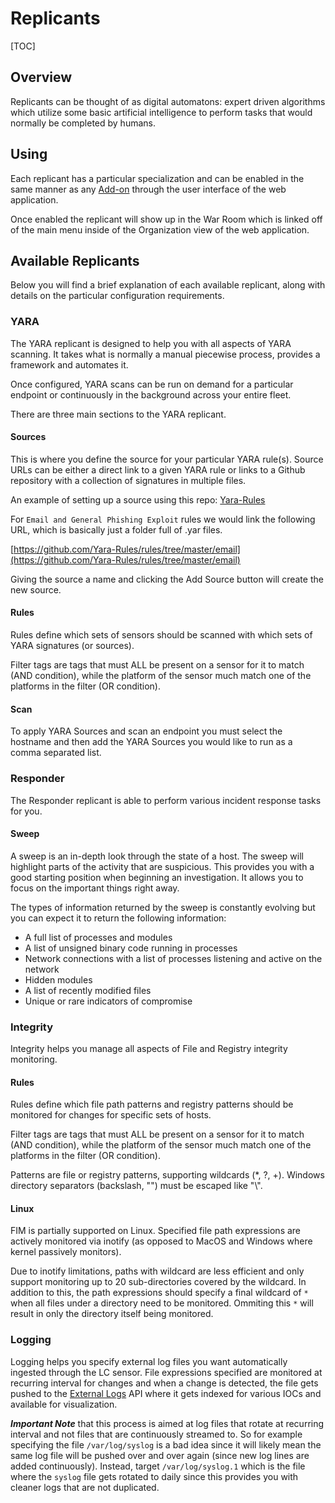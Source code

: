 # Replicants

[TOC]

## Overview
Replicants can be thought of as digital automatons: expert driven algorithms which utilize some basic artificial intelligence to perform tasks that would normally be completed by humans.

## Using
Each replicant has a particular specialization and can be enabled in the same manner as any [Add-on](user-addons.md) through the user interface of the web application.

Once enabled the replicant will show up in the War Room which is linked off of the main menu inside of the Organization view of the web application.

## Available Replicants
Below you will find a brief explanation of each available replicant, along with details on the particular configuration requirements.

### YARA
The YARA replicant is designed to help you with all aspects of YARA scanning. It takes what is normally a manual piecewise process, provides a framework and automates it.

Once configured, YARA scans can be run on demand for a particular endpoint or continuously in the background across your entire fleet.

There are three main sections to the YARA replicant.

#### Sources
This is where you define the source for your particular YARA rule(s). Source URLs can be either a direct link to a given YARA rule or links to a Github repository with a collection of signatures in multiple files.

An example of setting up a source using this repo: [Yara-Rules](https://github.com/Yara-Rules/rules)

For `Email and General Phishing Exploit` rules we would link the following URL, which is basically just a folder full of .yar files.

[https://github.com/Yara-Rules/rules/tree/master/email](https://github.com/Yara-Rules/rules/tree/master/email)

Giving the source a name and clicking the Add Source button will create the new source.

#### Rules
Rules define which sets of sensors should be scanned with which sets of YARA signatures (or sources).

Filter tags are tags that must ALL be present on a sensor for it to match (AND condition), while the platform of the sensor much match one of the platforms in the filter (OR condition).

#### Scan
To apply YARA Sources and scan an endpoint you must select the hostname and then add the YARA Sources you would like to run as a comma separated list.

### Responder
The Responder replicant is able to perform various incident response tasks for you.

#### Sweep
A sweep is an in-depth look through the state of a host. The sweep will highlight parts of the activity that are suspicious. This provides you with a good starting position when beginning an investigation. It allows you to focus on the important things right away.

The types of information returned by the sweep is constantly evolving but you can expect it to return the following information:

* A full list of processes and modules
* A list of unsigned binary code running in processes
* Network connections with a list of processes listening and active on the network
* Hidden modules
* A list of recently modified files
* Unique or rare indicators of compromise

### Integrity
Integrity helps you manage all aspects of File and Registry integrity monitoring.

#### Rules
Rules define which file path patterns and registry patterns should be monitored for changes for specific sets of hosts.

Filter tags are tags that must ALL be present on a sensor for it to match (AND condition), while the platform of the sensor much match one of the platforms in the filter (OR condition).

Patterns are file or registry patterns, supporting wildcards (*, ?, +). Windows directory separators (backslash, "\") must be escaped like "\\".

#### Linux
FIM is partially supported on Linux. Specified file path expressions are actively monitored
via inotify (as opposed to MacOS and Windows where kernel passively monitors).

Due to inotify limitations, paths with wildcard are less efficient and only support
monitoring up to 20 sub-directories covered by the wildcard. In addition to this, the
path expressions should specify a final wildcard of `*` when all files under a directory
need to be monitored. Ommiting this `*` will result in only the directory itself being
monitored.

### Logging
Logging helps you specify external log files you want automatically ingested through
the LC sensor. File expressions specified are monitored at recurring interval for changes
and when a change is detected, the file gets pushed to the [External Logs](external_logs.md)
API where it gets indexed for various IOCs and available for visualization.

***Important Note*** that this process is aimed at log files that rotate at recurring interval and not files
that are continuously streamed to. So for example specifying the file `/var/log/syslog` is a bad
idea since it will likely mean the same log file will be pushed over and over again (since new
log lines are added continuously). Instead, target `/var/log/syslog.1` which is the file where
the `syslog` file gets rotated to daily since this provides you with cleaner logs that are
not duplicated.